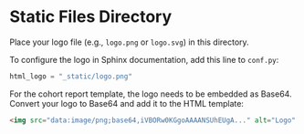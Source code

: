 # Static Files Directory

Place your logo file (e.g., `logo.png` or `logo.svg`) in this directory.

To configure the logo in Sphinx documentation, add this line to `conf.py`:

```python
html_logo = "_static/logo.png"
```

For the cohort report template, the logo needs to be embedded as Base64. Convert your logo to Base64 and add it to the HTML template:

```html
<img src="data:image/png;base64,iVBORw0KGgoAAAANSUhEUgA..." alt="Logo" style="height: 40px;">
```